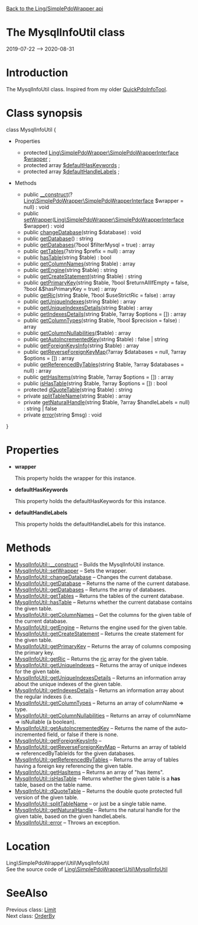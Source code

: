[Back to the Ling/SimplePdoWrapper api](https://github.com/lingtalfi/SimplePdoWrapper/blob/master/doc/api/Ling/SimplePdoWrapper.md)



The MysqlInfoUtil class
================
2019-07-22 --> 2020-08-31






Introduction
============

The MysqlInfoUtil class.
Inspired from my older [QuickPdoInfoTool](https://github.com/lingtalfi/QuickPdo/blob/master/QuickPdoInfoTool.php).



Class synopsis
==============


class <span class="pl-k">MysqlInfoUtil</span>  {

- Properties
    - protected [Ling\SimplePdoWrapper\SimplePdoWrapperInterface](https://github.com/lingtalfi/SimplePdoWrapper/blob/master/doc/api/Ling/SimplePdoWrapper/SimplePdoWrapperInterface.md) [$wrapper](#property-wrapper) ;
    - protected array [$defaultHasKeywords](#property-defaultHasKeywords) ;
    - protected array [$defaultHandleLabels](#property-defaultHandleLabels) ;

- Methods
    - public [__construct](https://github.com/lingtalfi/SimplePdoWrapper/blob/master/doc/api/Ling/SimplePdoWrapper/Util/MysqlInfoUtil/__construct.md)(?[Ling\SimplePdoWrapper\SimplePdoWrapperInterface](https://github.com/lingtalfi/SimplePdoWrapper/blob/master/doc/api/Ling/SimplePdoWrapper/SimplePdoWrapperInterface.md) $wrapper = null) : void
    - public [setWrapper](https://github.com/lingtalfi/SimplePdoWrapper/blob/master/doc/api/Ling/SimplePdoWrapper/Util/MysqlInfoUtil/setWrapper.md)([Ling\SimplePdoWrapper\SimplePdoWrapperInterface](https://github.com/lingtalfi/SimplePdoWrapper/blob/master/doc/api/Ling/SimplePdoWrapper/SimplePdoWrapperInterface.md) $wrapper) : void
    - public [changeDatabase](https://github.com/lingtalfi/SimplePdoWrapper/blob/master/doc/api/Ling/SimplePdoWrapper/Util/MysqlInfoUtil/changeDatabase.md)(string $database) : void
    - public [getDatabase](https://github.com/lingtalfi/SimplePdoWrapper/blob/master/doc/api/Ling/SimplePdoWrapper/Util/MysqlInfoUtil/getDatabase.md)() : string
    - public [getDatabases](https://github.com/lingtalfi/SimplePdoWrapper/blob/master/doc/api/Ling/SimplePdoWrapper/Util/MysqlInfoUtil/getDatabases.md)(?bool $filterMysql = true) : array
    - public [getTables](https://github.com/lingtalfi/SimplePdoWrapper/blob/master/doc/api/Ling/SimplePdoWrapper/Util/MysqlInfoUtil/getTables.md)(?string $prefix = null) : array
    - public [hasTable](https://github.com/lingtalfi/SimplePdoWrapper/blob/master/doc/api/Ling/SimplePdoWrapper/Util/MysqlInfoUtil/hasTable.md)(string $table) : bool
    - public [getColumnNames](https://github.com/lingtalfi/SimplePdoWrapper/blob/master/doc/api/Ling/SimplePdoWrapper/Util/MysqlInfoUtil/getColumnNames.md)(string $table) : array
    - public [getEngine](https://github.com/lingtalfi/SimplePdoWrapper/blob/master/doc/api/Ling/SimplePdoWrapper/Util/MysqlInfoUtil/getEngine.md)(string $table) : string
    - public [getCreateStatement](https://github.com/lingtalfi/SimplePdoWrapper/blob/master/doc/api/Ling/SimplePdoWrapper/Util/MysqlInfoUtil/getCreateStatement.md)(string $table) : string
    - public [getPrimaryKey](https://github.com/lingtalfi/SimplePdoWrapper/blob/master/doc/api/Ling/SimplePdoWrapper/Util/MysqlInfoUtil/getPrimaryKey.md)(string $table, ?bool $returnAllIfEmpty = false, ?bool &$hasPrimaryKey = true) : array
    - public [getRic](https://github.com/lingtalfi/SimplePdoWrapper/blob/master/doc/api/Ling/SimplePdoWrapper/Util/MysqlInfoUtil/getRic.md)(string $table, ?bool $useStrictRic = false) : array
    - public [getUniqueIndexes](https://github.com/lingtalfi/SimplePdoWrapper/blob/master/doc/api/Ling/SimplePdoWrapper/Util/MysqlInfoUtil/getUniqueIndexes.md)(string $table) : array
    - public [getUniqueIndexesDetails](https://github.com/lingtalfi/SimplePdoWrapper/blob/master/doc/api/Ling/SimplePdoWrapper/Util/MysqlInfoUtil/getUniqueIndexesDetails.md)(string $table) : array
    - public [getIndexesDetails](https://github.com/lingtalfi/SimplePdoWrapper/blob/master/doc/api/Ling/SimplePdoWrapper/Util/MysqlInfoUtil/getIndexesDetails.md)(string $table, ?array $options = []) : array
    - public [getColumnTypes](https://github.com/lingtalfi/SimplePdoWrapper/blob/master/doc/api/Ling/SimplePdoWrapper/Util/MysqlInfoUtil/getColumnTypes.md)(string $table, ?bool $precision = false) : array
    - public [getColumnNullabilities](https://github.com/lingtalfi/SimplePdoWrapper/blob/master/doc/api/Ling/SimplePdoWrapper/Util/MysqlInfoUtil/getColumnNullabilities.md)($table) : array
    - public [getAutoIncrementedKey](https://github.com/lingtalfi/SimplePdoWrapper/blob/master/doc/api/Ling/SimplePdoWrapper/Util/MysqlInfoUtil/getAutoIncrementedKey.md)(string $table) : false | string
    - public [getForeignKeysInfo](https://github.com/lingtalfi/SimplePdoWrapper/blob/master/doc/api/Ling/SimplePdoWrapper/Util/MysqlInfoUtil/getForeignKeysInfo.md)(string $table) : array
    - public [getReverseForeignKeyMap](https://github.com/lingtalfi/SimplePdoWrapper/blob/master/doc/api/Ling/SimplePdoWrapper/Util/MysqlInfoUtil/getReverseForeignKeyMap.md)(?array $databases = null, ?array $options = []) : array
    - public [getReferencedByTables](https://github.com/lingtalfi/SimplePdoWrapper/blob/master/doc/api/Ling/SimplePdoWrapper/Util/MysqlInfoUtil/getReferencedByTables.md)(string $table, ?array $databases = null) : array
    - public [getHasItems](https://github.com/lingtalfi/SimplePdoWrapper/blob/master/doc/api/Ling/SimplePdoWrapper/Util/MysqlInfoUtil/getHasItems.md)(string $table, ?array $options = []) : array
    - public [isHasTable](https://github.com/lingtalfi/SimplePdoWrapper/blob/master/doc/api/Ling/SimplePdoWrapper/Util/MysqlInfoUtil/isHasTable.md)(string $table, ?array $options = []) : bool
    - protected [dQuoteTable](https://github.com/lingtalfi/SimplePdoWrapper/blob/master/doc/api/Ling/SimplePdoWrapper/Util/MysqlInfoUtil/dQuoteTable.md)(string $table) : string
    - private [splitTableName](https://github.com/lingtalfi/SimplePdoWrapper/blob/master/doc/api/Ling/SimplePdoWrapper/Util/MysqlInfoUtil/splitTableName.md)(string $table) : array
    - private [getNaturalHandle](https://github.com/lingtalfi/SimplePdoWrapper/blob/master/doc/api/Ling/SimplePdoWrapper/Util/MysqlInfoUtil/getNaturalHandle.md)(string $table, ?array $handleLabels = null) : string | false
    - private [error](https://github.com/lingtalfi/SimplePdoWrapper/blob/master/doc/api/Ling/SimplePdoWrapper/Util/MysqlInfoUtil/error.md)(string $msg) : void

}




Properties
=============

- <span id="property-wrapper"><b>wrapper</b></span>

    This property holds the wrapper for this instance.
    
    

- <span id="property-defaultHasKeywords"><b>defaultHasKeywords</b></span>

    This property holds the defaultHasKeywords for this instance.
    
    

- <span id="property-defaultHandleLabels"><b>defaultHandleLabels</b></span>

    This property holds the defaultHandleLabels for this instance.
    
    



Methods
==============

- [MysqlInfoUtil::__construct](https://github.com/lingtalfi/SimplePdoWrapper/blob/master/doc/api/Ling/SimplePdoWrapper/Util/MysqlInfoUtil/__construct.md) &ndash; Builds the MysqlInfoUtil instance.
- [MysqlInfoUtil::setWrapper](https://github.com/lingtalfi/SimplePdoWrapper/blob/master/doc/api/Ling/SimplePdoWrapper/Util/MysqlInfoUtil/setWrapper.md) &ndash; Sets the wrapper.
- [MysqlInfoUtil::changeDatabase](https://github.com/lingtalfi/SimplePdoWrapper/blob/master/doc/api/Ling/SimplePdoWrapper/Util/MysqlInfoUtil/changeDatabase.md) &ndash; Changes the current database.
- [MysqlInfoUtil::getDatabase](https://github.com/lingtalfi/SimplePdoWrapper/blob/master/doc/api/Ling/SimplePdoWrapper/Util/MysqlInfoUtil/getDatabase.md) &ndash; Returns the name of the current database.
- [MysqlInfoUtil::getDatabases](https://github.com/lingtalfi/SimplePdoWrapper/blob/master/doc/api/Ling/SimplePdoWrapper/Util/MysqlInfoUtil/getDatabases.md) &ndash; Returns the array of databases.
- [MysqlInfoUtil::getTables](https://github.com/lingtalfi/SimplePdoWrapper/blob/master/doc/api/Ling/SimplePdoWrapper/Util/MysqlInfoUtil/getTables.md) &ndash; Returns the tables of the current database.
- [MysqlInfoUtil::hasTable](https://github.com/lingtalfi/SimplePdoWrapper/blob/master/doc/api/Ling/SimplePdoWrapper/Util/MysqlInfoUtil/hasTable.md) &ndash; Returns whether the current database contains the given table.
- [MysqlInfoUtil::getColumnNames](https://github.com/lingtalfi/SimplePdoWrapper/blob/master/doc/api/Ling/SimplePdoWrapper/Util/MysqlInfoUtil/getColumnNames.md) &ndash; Get the columns for the given table of the current database.
- [MysqlInfoUtil::getEngine](https://github.com/lingtalfi/SimplePdoWrapper/blob/master/doc/api/Ling/SimplePdoWrapper/Util/MysqlInfoUtil/getEngine.md) &ndash; Returns the engine used for the given table.
- [MysqlInfoUtil::getCreateStatement](https://github.com/lingtalfi/SimplePdoWrapper/blob/master/doc/api/Ling/SimplePdoWrapper/Util/MysqlInfoUtil/getCreateStatement.md) &ndash; Returns the create statement for the given table.
- [MysqlInfoUtil::getPrimaryKey](https://github.com/lingtalfi/SimplePdoWrapper/blob/master/doc/api/Ling/SimplePdoWrapper/Util/MysqlInfoUtil/getPrimaryKey.md) &ndash; Returns the array of columns composing the primary key.
- [MysqlInfoUtil::getRic](https://github.com/lingtalfi/SimplePdoWrapper/blob/master/doc/api/Ling/SimplePdoWrapper/Util/MysqlInfoUtil/getRic.md) &ndash; Returns the [ric](https://github.com/lingtalfi/NotationFan/blob/master/ric.md) array for the given table.
- [MysqlInfoUtil::getUniqueIndexes](https://github.com/lingtalfi/SimplePdoWrapper/blob/master/doc/api/Ling/SimplePdoWrapper/Util/MysqlInfoUtil/getUniqueIndexes.md) &ndash; Returns the array of unique indexes for the given table.
- [MysqlInfoUtil::getUniqueIndexesDetails](https://github.com/lingtalfi/SimplePdoWrapper/blob/master/doc/api/Ling/SimplePdoWrapper/Util/MysqlInfoUtil/getUniqueIndexesDetails.md) &ndash; Returns an information array about the unique indexes of the given table.
- [MysqlInfoUtil::getIndexesDetails](https://github.com/lingtalfi/SimplePdoWrapper/blob/master/doc/api/Ling/SimplePdoWrapper/Util/MysqlInfoUtil/getIndexesDetails.md) &ndash; Returns an information array about the regular indexes (i.e.
- [MysqlInfoUtil::getColumnTypes](https://github.com/lingtalfi/SimplePdoWrapper/blob/master/doc/api/Ling/SimplePdoWrapper/Util/MysqlInfoUtil/getColumnTypes.md) &ndash; Returns an array of columnName => type.
- [MysqlInfoUtil::getColumnNullabilities](https://github.com/lingtalfi/SimplePdoWrapper/blob/master/doc/api/Ling/SimplePdoWrapper/Util/MysqlInfoUtil/getColumnNullabilities.md) &ndash; Returns an array of columnName => isNullable (a boolean).
- [MysqlInfoUtil::getAutoIncrementedKey](https://github.com/lingtalfi/SimplePdoWrapper/blob/master/doc/api/Ling/SimplePdoWrapper/Util/MysqlInfoUtil/getAutoIncrementedKey.md) &ndash; Returns the name of the auto-incremented field, or false if there is none.
- [MysqlInfoUtil::getForeignKeysInfo](https://github.com/lingtalfi/SimplePdoWrapper/blob/master/doc/api/Ling/SimplePdoWrapper/Util/MysqlInfoUtil/getForeignKeysInfo.md) &ndash; 
- [MysqlInfoUtil::getReverseForeignKeyMap](https://github.com/lingtalfi/SimplePdoWrapper/blob/master/doc/api/Ling/SimplePdoWrapper/Util/MysqlInfoUtil/getReverseForeignKeyMap.md) &ndash; Returns an array of tableId  => referencedByTableIds for the given databases.
- [MysqlInfoUtil::getReferencedByTables](https://github.com/lingtalfi/SimplePdoWrapper/blob/master/doc/api/Ling/SimplePdoWrapper/Util/MysqlInfoUtil/getReferencedByTables.md) &ndash; Returns the array of tables having a foreign key referencing the given table.
- [MysqlInfoUtil::getHasItems](https://github.com/lingtalfi/SimplePdoWrapper/blob/master/doc/api/Ling/SimplePdoWrapper/Util/MysqlInfoUtil/getHasItems.md) &ndash; Returns an array of "has items".
- [MysqlInfoUtil::isHasTable](https://github.com/lingtalfi/SimplePdoWrapper/blob/master/doc/api/Ling/SimplePdoWrapper/Util/MysqlInfoUtil/isHasTable.md) &ndash; Returns whether the given table is a **has** table, based on the table name.
- [MysqlInfoUtil::dQuoteTable](https://github.com/lingtalfi/SimplePdoWrapper/blob/master/doc/api/Ling/SimplePdoWrapper/Util/MysqlInfoUtil/dQuoteTable.md) &ndash; Returns the double quote protected full version of the given table.
- [MysqlInfoUtil::splitTableName](https://github.com/lingtalfi/SimplePdoWrapper/blob/master/doc/api/Ling/SimplePdoWrapper/Util/MysqlInfoUtil/splitTableName.md) &ndash; or just be a single table name.
- [MysqlInfoUtil::getNaturalHandle](https://github.com/lingtalfi/SimplePdoWrapper/blob/master/doc/api/Ling/SimplePdoWrapper/Util/MysqlInfoUtil/getNaturalHandle.md) &ndash; Returns the natural handle for the given table, based on the given handleLabels.
- [MysqlInfoUtil::error](https://github.com/lingtalfi/SimplePdoWrapper/blob/master/doc/api/Ling/SimplePdoWrapper/Util/MysqlInfoUtil/error.md) &ndash; Throws an exception.





Location
=============
Ling\SimplePdoWrapper\Util\MysqlInfoUtil<br>
See the source code of [Ling\SimplePdoWrapper\Util\MysqlInfoUtil](https://github.com/lingtalfi/SimplePdoWrapper/blob/master/Util/MysqlInfoUtil.php)



SeeAlso
==============
Previous class: [Limit](https://github.com/lingtalfi/SimplePdoWrapper/blob/master/doc/api/Ling/SimplePdoWrapper/Util/Limit.md)<br>Next class: [OrderBy](https://github.com/lingtalfi/SimplePdoWrapper/blob/master/doc/api/Ling/SimplePdoWrapper/Util/OrderBy.md)<br>
